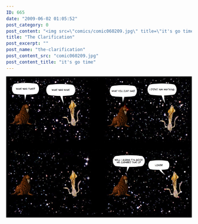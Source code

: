 ```yaml
---
ID: 665
date: "2009-06-02 01:05:52"
post_category: 0
post_content: "<img src=\"comics/comic060209.jpg\" title=\"it's go time\" />"
title: "The Clarification"
post_excerpt: ""
post_name: "the-clarification"
post_content_src: "comic060209.jpg"
post_content_title: "it's go time"
---
```



[![it's go time](/comics-hi-res/comic060209.jpg)](/comics-hi-res/comic060209.jpg)
